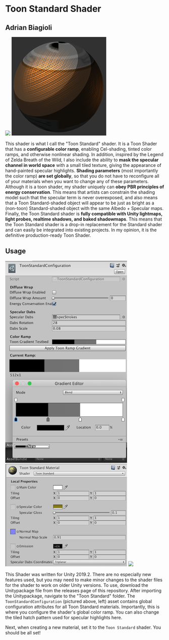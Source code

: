 # Toon Standard Shader
## Adrian Biagioli

<img height="311px" src="https://raw.githubusercontent.com/Flafla2/Toon-Standard/master/preview.png" /> ![](preview2.png)

This shader is what I call the "Toon Standard" shader.  It is a Toon Shader that has a **configurable color ramp**, enabling Cel-shading, tinted color ramps, and otherwise nonlinear shading.  In addition, inspired by the Legend of Zelda Breath of the Wild, I also include the ability to **mask the specular channel in world space** with a small tiled texture, giving the appearance of hand-painted specular highlights.  **Shading parameters** (most importantly the color ramp) **are set globally**, so that you do not have to reconfigure all of your materials when you want to change any of these parameters.  Although it is a toon shader, my shader uniquely can **obey PBR principles of energy conservation**.  This means that artists can constrain the shading model such that the specular term is never overexposed, and also means that a Toon Standard-shaded object will appear to be just as bright as a (non-toon) Standard-shaded object with the same Albedo + Specular maps.  Finally, the Toon Standard shader is **fully compatible with Unity lightmaps, light probes, realtime shadows, and baked shadowmaps**.  This means that the Toon Standard shader is a drop-in replacement for the Standard shader and can easily be integrated into existing projects.  In my opinion, it is the definitive production-ready Toon Shader.

## Usage

![](preview3.png) ![](preview4.png)
![](preview5.gif)

This Shader was written for Unity 2019.2.  There are no especially new features used, but you may need to make minor changes to the shader files for the shader to work on older Unity versions.  To use, download the Unitypackage file from the releases page of this repository.  After importing the Unitypackage, navigate to the "Toon Standard" folder.  The `ToonStandardConfiguration` (pictured above, left) asset contains global configuration attributes for all Toon Standard materials.  Importantly, this is where you configure the shader's global color ramp.  You can also change the tiled hatch pattern used for specular highlights here.

Next, when creating a new material, set it to the `Toon Standard` shader.  You should be all set!

